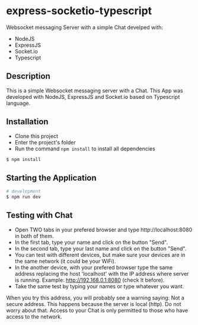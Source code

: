 # express-socketio-typescript

Websocket messaging Server with a simple Chat develped with:
- NodeJS
- ExpressJS
- Socket.io
- Typescript

## Description

This is a simple Websocket messaging server with a Chat. This App was developed with NodeJS, ExpressJS and Socket.io based on Typescript language.

## Installation
- Clone this project
- Enter the project's folder
- Run the command `npm install` to install all dependencies

```bash
$ npm install
```

## Starting the Application

```bash
# development
$ npm run dev
```

## Testing with Chat

- Open TWO tabs in your prefered browser and type http://localhost:8080 in both of them.
- In the first tab, type your name and click on the button "Send".
- In the second tab, type your last name and click on the button "Send".
- You can test with different devices, but make sure your devices are in the same network (it could be your WiFi).
- In the another device, with your prefered browser type the same address replacing the host 'localhost' with the IP address where server is running. Example: http://192.168.0.1:8080 (check It before).
- Take the same test by typing your names or type whatever you want.

When you try this address, you will probably see a warning saying: Not a secure address. This happens because the server is local (http). Do not worry about that. Access to your Chat is only permitted to those who have access to the network.